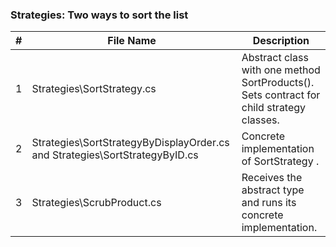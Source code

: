 ### Strategies: Two ways to sort the list
| # |File Name | Description 
| ---| ---  | ---           
| 1 | Strategies\SortStrategy.cs | Abstract class with one method SortProducts(). Sets contract for child strategy classes.
| 2 | Strategies\SortStrategyByDisplayOrder.cs and Strategies\SortStrategyByID.cs  | Concrete implementation of SortStrategy .
| 3 | Strategies\ScrubProduct.cs| Receives the abstract type and runs its concrete implementation.
